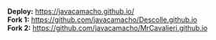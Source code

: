 **Deploy:** https://javacamacho.github.io/  
**Fork 1:**  https://github.com/javacamacho/Descolle.github.io  
**Fork 2:**  https://github.com/javacamacho/MrCavalieri.github.io  
